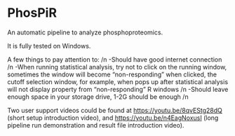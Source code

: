 # PhosPiR
An automatic pipeline to analyze phosphoproteomics.

It is fully tested on Windows.

A few things to pay attention to: /n
-Should have good internet connection /n
-When running statistical analysis, try not to click on the running window, sometimes the window will become “non-responding” when clicked, the cutoff selection window, for example, when pops up after statistical analysis will not display property from “non-responding” R windows /n
-Should leave enough space in your storage drive, 1-2G should be enough /n

Two user support videos could be found at https://youtu.be/8qvEStg28dQ (short setup introduction video), and https://youtu.be/n4EagNoxusI (long pipeline run demonstration and result file introduction video).
